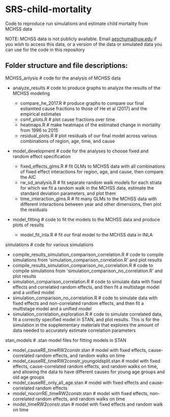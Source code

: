 # SRS-child-mortality
Code to reproduce run simulations and estimate child mortality from MCHSS data

NOTE: MCHSS data is not publicly available. Email aeschuma@uw.edu if you wish to access this data, or a version of the data or simulated data you can use for the code in this repository

## Folder structure and file descriptions:

MCHSS_anlysis # code for the analysis of MCHSS data

- analyze_results  # code to produce graphs to analyze the results of the MCHSS modeling
  - compare_he_2017.R # produce graphs to compare our final estiamted cause fractions to those of He et al (2017) and the empirical estimates
  - csmf_plots.R # plot cause fractions over time
  - heatmaps.R # make heatmaps of the estimated change in mortality from 1996 to 2015
  - residual_plots.R # plot residuals of our final model across various combinations of region, age, time, and cause

- model_development # code for the analyses to choose fixed and random effect specification
  - fixed_effects_glms.R # fit GLMs to MCHSS data with all combinations of fixed effect interactions for region, age, and cause, then compare the AIC
  - rw_sd_analysis.R # fit separate random walk models for each strata for which we fit a random walk in the MCHSS data, estimate the standard deviation parameters, and plot them 
  - time_interaction_glms.R # fit many GLMs to the MCHSS data with different interactions between year and other dimensions, then plot the residuals

- model_fitting # code to fit the models to the MCHSS data and produce plots of results
  - model_fit_inla.R # fit our final model to the MCHSS data in INLA

simulations # code for various simulations

- compile_results_simulation_comparison_correlation.R # code to compile simulations from 'simulation_comparison_correlation.R' and plot results
- compile_results_simulation_comparison_no_correlation.R # code to compile simulations from 'simulation_comparison_no_correlation.R' and plot results
- simulation_comparison_correlation.R # code to simulate data with fixed effects and correlated random effects, and then fit a multistage model and a unified model
- simulation_comparison_no_correlation.R # code to simulate data with fixed effects and non-correlated random effects, and then fit a multistage model and a unified model
- simulation_correlation_exploration.R # code to simulate correlated data, fit a correctly specified model in STAN, and plot results. This is for the simulation in the supplementary materials that explores the amount of data needed to accurately estimate correlation parameters

stan_models # .stan model files for fitting models in STAN

- model_causeRE_timeRW2constr.stan # model with fixed effects, cause-correlated random effects, and random walks on time
- model_causeRE_timeRW2constr_youngoldsplit.stan # model with fixed effects, cause-correlated random effects, and random walks on time, and allowing the data to have different causes for young age groups and old age groups
- model_causeRE_only_all_age.stan # model with fixed effects and cause-correlated random effects
- model_nocorrRE_timeRW2constr.stan # model with fixed effects, non-correlated random effects, and random walks on time
- model_timeRW2constr.stan # model with fixed effects and random walk on time
